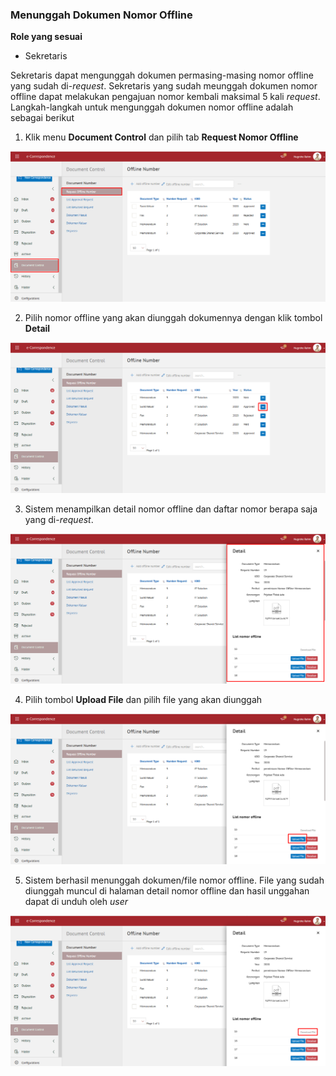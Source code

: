 ### **Menunggah Dokumen Nomor Offline**

**Role yang sesuai**

- Sekretaris

Sekretaris dapat mengunggah dokumen permasing-masing nomor offline yang sudah di-*request*. Sekretaris yang sudah meunggah dokumen nomor offline dapat melakukan pengajuan nomor kembali maksimal 5 kali _request_. Langkah-langkah untuk mengunggah dokumen nomor offline adalah sebagai berikut

1. Klik menu **Document Control** dan pilih tab **Request Nomor Offline**

![gambar](SC_AgendaKendali/AG25.png)

2. Pilih nomor offline yang akan diunggah dokumennya dengan klik tombol **Detail**

![gambar](SC_AgendaKendali/AG26.png)

3. Sistem menampilkan detail nomor offline dan daftar nomor berapa saja yang di-*request*.

![gambar](SC_AgendaKendali/AG27.png)

4. Pilih tombol **Upload File** dan pilih file yang akan diunggah

![gambar](SC_AgendaKendali/AG28.png)

5. Sistem berhasil menunggah dokumen/file nomor offline. File yang sudah diunggah muncul di halaman detail nomor offline dan hasil unggahan dapat di unduh oleh *user*

![gambar](SC_AgendaKendali/AG29.png)
